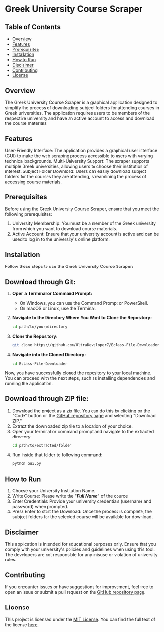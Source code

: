 # Greek University Course Scraper

## Table of Contents
- [Overview](#overview)
- [Features](#features)
- [Prerequisites](#prerequisites)
- [Installation](#installation)
- [How to Run](#how-to-run)
- [Disclaimer](#disclaimer)
- [Contributing](#contributing)
- [License](#license)

## Overview
The Greek University Course Scraper is a graphical application designed to simplify the process of downloading subject folders for attending courses in Greek universities. The application requires users to be members of the respective university and have an active account to access and download the course materials.

## Features
User-Friendly Interface: The application provides a graphical user interface (GUI) to make the web scraping process accessible to users with varying technical backgrounds.
Multi-University Support: The scraper supports multiple Greek universities, allowing users to choose their institution of interest.
Subject Folder Download: Users can easily download subject folders for the courses they are attending, streamlining the process of accessing course materials.

## Prerequisites
Before using the Greek University Course Scraper, ensure that you meet the following prerequisites:
1. University Membership: You must be a member of the Greek university from which you want to download course materials.
2. Active Account: Ensure that your university account is active and can be used to log in to the university's online platform.

## Installation
Follow these steps to use the Greek University Course Scraper:
## Download through Git:
1. **Open a Terminal or Command Prompt:**
   - On Windows, you can use the Command Prompt or PowerShell.
   - On macOS or Linux, use the Terminal.

2. **Navigate to the Directory Where You Want to Clone the Repository:**
   ```bash
   cd path/to/your/directory
   ```
3. **Clone the Repository:**
   ```bash
   git clone https://github.com/UltraDeveloper7/Eclass-File-Downloader.git
   ```
4. **Navigate into the Cloned Directory:**
   ```bash
   cd Eclass-File-Downloader
   ```
Now, you have successfully cloned the repository to your local machine. You can proceed with the next steps, such as installing dependencies and running the application.

## Download through ZIP file:
1. Download the project as a zip file. You can do this by clicking on the "Code" button on the [GitHub repository page](https://github.com/UltraDeveloper7/Eclass-File-Downloader) and selecting "Download ZIP."
2. Extract the downloaded zip file to a location of your choice.
3. Open your terminal or command prompt and navigate to the extracted directory.
   ```bash
   cd path/to/extracted/folder
   ```
4. Run inside that folder te following command:
   ```bash
   python Gui.py
   ```
   
## How to Run
1. Choose your University Institution Name.
2. Write Course: Please write the "**_Full Name_**" of the cource
3. Enter Credentials: Provide your university credentials (username and password) when prompted.
4. Press Enter to start the Download:
Once the process is complete, the subject folders for the selected course will be available for download.

## Disclaimer
This application is intended for educational purposes only. Ensure that you comply with your university's policies and guidelines when using this tool. The developers are not responsible for any misuse or violation of university rules.

## Contributing
If you encounter issues or have suggestions for improvement, feel free to open an issue or submit a pull request on the [GitHub repository page](https://github.com/UltraDeveloper7/Eclass-File-Downloader).

## License
This project is licensed under the [MIT License](LICENSE). You can find the full text of the license [here](https://opensource.org/licenses/MIT).

